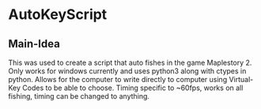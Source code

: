 # AutoKeyScript
## Main-Idea
This was used to create a script that auto fishes in the game Maplestory 2. Only works for windows currently and uses python3 along with ctypes in python. Allows for the computer to write directly to computer using Virtual-Key Codes to be able to choose. Timing specific to ~60fps, works on all fishing, timing can be changed to anything.
